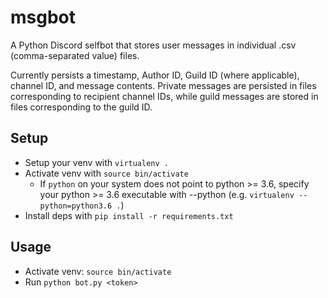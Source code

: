 # msgbot
A Python Discord selfbot that stores user messages in individual .csv (comma-separated value) files.

Currently persists a timestamp, Author ID, Guild ID (where applicable), channel ID, and message contents. Private messages are persisted in files corresponding to recipient channel IDs, while guild messages are stored in files corresponding to the guild ID.

## Setup

* Setup your venv with `virtualenv .`
* Activate venv with `source bin/activate`
    * If `python` on your system does not point to python >= 3.6, specify your python >= 3.6 executable with --python (e.g. `virtualenv --python=python3.6 .`)
* Install deps with `pip install -r requirements.txt`

## Usage

* Activate venv: `source bin/activate`
* Run `python bot.py <token>`

